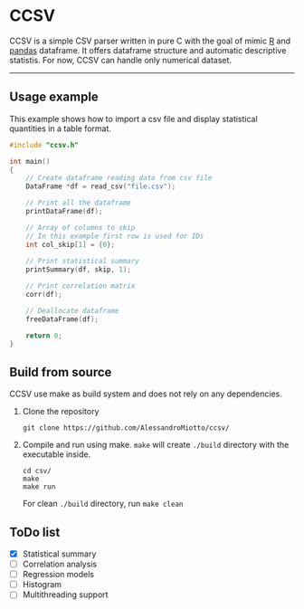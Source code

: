 # CCSV

CCSV is a simple CSV parser written in pure C with the goal of mimic [R](https://www.r-project.org/) and [pandas](https://pandas.pydata.org/) dataframe. It offers dataframe structure and automatic descriptive statistis. For now, CCSV can handle only numerical dataset.

---

Usage example
--------------
This example shows how to import a csv file and display statistical quantities in a table format.
```c
#include "ccsv.h"

int main()
{
    // Create dataframe reading data from csv file
    DataFrame *df = read_csv("file.csv");

    // Print all the dataframe
    printDataFrame(df);

    // Array of columns to skip
    // In this example first row is used for IDs
    int col_skip[1] = {0};
    
    // Print statistical summary
    printSummary(df, skip, 1);

    // Print correlation matrix
    corr(df);

    // Deallocate dataframe
    freeDataFrame(df);

    return 0;
}
```

Build from source
--------------
CCSV use make as build system and does not rely on any dependencies. 

1. Clone the repository 
    ```
    git clone https://github.com/AlessandroMiotto/ccsv/
    ```
2. Compile and run using make. `make` will create `./build` directory with the executable inside.
    ```
    cd csv/
    make
    make run
    ```
    For clean `./build` directory, run `make clean`

ToDo list
--------------
- [x] Statistical summary
- [ ] Correlation analysis
- [ ] Regression models
- [ ] Histogram
- [ ] Multithreading support
